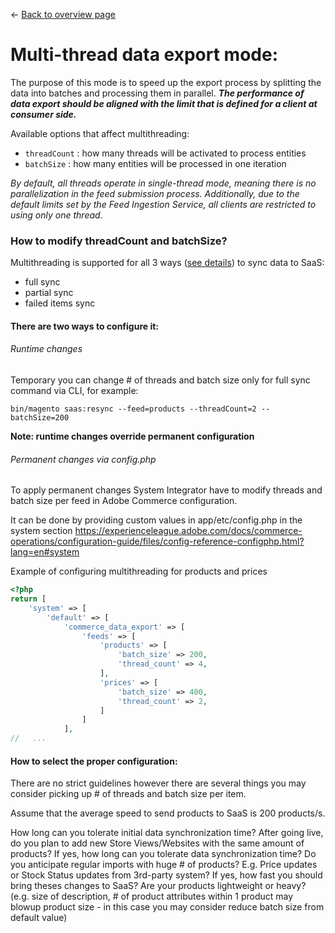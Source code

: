 <- [Back to overview page](commerce-data-export-overview.md)

# Multi-thread data export mode:
The purpose of this mode is to speed up the export process by splitting the data into batches and processing them in parallel. **_The performance of data export should be aligned with the limit that is defined for a client at consumer side._**

Available options that affect multithreading:

- `threadCount` : how many threads will be activated to process entities
- `batchSize` : how many entities will be processed in one iteration


_By default, all threads operate in single-thread mode, meaning there is no parallelization in the feed submission process.
Additionally, due to the default limits set by the Feed Ingestion Service, all clients are restricted to using only one thread._

### How to modify threadCount and batchSize?
Multithreading is supported for all 3 ways ([see details](commerce-services/src/pages/catalog-data-export/data-synchronization.md:16)) to sync data to SaaS:

- full sync
- partial sync
- failed items sync

#### There are two ways to configure it:

###### Runtime changes
Temporary you can change # of threads and batch size only for full sync  command via CLI, for example:

`bin/magento saas:resync --feed=products --threadCount=2 --batchSize=200`

**Note: runtime changes override permanent configuration**

###### Permanent changes via config.php
To apply permanent changes System Integrator have to modify threads and batch size per feed in Adobe Commerce configuration.

It can be done by providing custom values in app/etc/config.php  in the system  section https://experienceleague.adobe.com/docs/commerce-operations/configuration-guide/files/config-reference-configphp.html?lang=en#system

Example of configuring multithreading for products and prices
```php
<?php
return [
    'system' => [
        'default' => [
            'commerce_data_export' => [
                'feeds' => [
                    'products' => [
                        'batch_size' => 200,
                        'thread_count' => 4,
                    ],
                    'prices' => [
                        'batch_size' => 400,
                        'thread_count' => 2,
                    ]
                ]
            ],
//   ...
```


#### How to select the proper configuration:
There are no strict guidelines however there are several things you may consider picking up # of threads and batch size per item.

Assume that the average speed to send products to SaaS is 200 products/s. 

How long can you tolerate initial data synchronization time? 
After going live, do you plan to add new Store Views/Websites with the same amount of products? If yes, how long can you tolerate data synchronization time?
Do you anticipate regular imports with huge # of products? E.g. Price updates or Stock Status updates from 3rd-party system? If yes, how fast you should bring theses changes to SaaS?
Are your products lightweight or heavy? (e.g. size of description, # of product attributes within 1 product may blowup product size - in this case you may consider reduce batch size from default value)